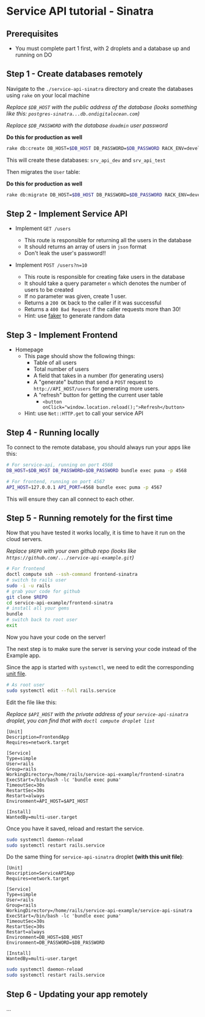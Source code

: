 # Service API tutorial - Sinatra

## Prerequisites

- You must complete part 1 first, with 2 droplets and a database up and running on DO

## Step 1 - Create databases remotely

Navigate to the `./service-api-sinatra` directory and create the databases using `rake` on your local machine

*Replace `$DB_HOST` with the public address of the database (looks something like this: `postgres-sinatra...db.ondigitalocean.com`)*

*Replace `$DB_PASSWORD` with the database `doadmin` user password*

**Do this for production as well**

```bash
rake db:create DB_HOST=$DB_HOST DB_PASSWORD=$DB_PASSWORD RACK_ENV=development
```

This will create these databases: `srv_api_dev` and `srv_api_test`

Then migrates the `User` table:

**Do this for production as well**

```bash
rake db:migrate DB_HOST=$DB_HOST DB_PASSWORD=$DB_PASSWORD RACK_ENV=development
```

## Step 2 - Implement Service API

- Implement `GET /users`
  - This route is responsible for returning all the users in the database
  - It should returns an array of users in `json` format
  - Don't leak the user's password!!

- Implement `POST /users?n=10`
  - This route is responsible for creating fake users in the database
  - It should take a query parameter `n` which denotes the number of users to be created
  - If no parameter was given, create 1 user.
  - Returns a `200 OK` back to the caller if it was successful
  - Returns a `400 Bad Request` if the caller requests more than 30!
  - Hint: use [faker](https://github.com/faker-ruby/faker) to generate random data

## Step 3 - Implement Frontend

- Homepage
  - This page should show the following things:
    - Table of all users
    - Total number of users
    - A field that takes in a number (for generating users)
    - A "generate" button that send a `POST` request to `http://API_HOST/users` for generating more users.
    - A "refresh" button for getting the current user table
      - `<button onClick="window.location.reload();">Refresh</button>`
  - Hint: use `Net::HTTP.get` to call your service API

## Step 4 - Running locally

To connect to the remote database, you should always run your apps like this:

```bash
# For service-api, running on port 4568
DB_HOST=$DB_HOST DB_PASSWORD=$DB_PASSWORD bundle exec puma -p 4568

# For frontend, running on port 4567
API_HOST=127.0.0.1 API_PORT=4568 bundle exec puma -p 4567
```

This will ensure they can all connect to each other.

## Step 5 - Running remotely for the first time

Now that you have tested it works locally, it is time to have it run on the cloud servers.

*Replace `$REPO` with your own github repo (looks like `https://github.com/.../service-api-example.git`)*

```bash
# For frontend
doctl compute ssh --ssh-command frontend-sinatra
# switch to rails user
sudo -i -u rails
# grab your code for github
git clone $REPO
cd service-api-example/frontend-sinatra
# install all your gems
bundle
# switch back to root user
exit
```

Now you have your code on the server!

The next step is to make sure the server is serving your code instead of the Example app.

Since the app is started with `systemctl`, we need to edit the corresponding [unit file](https://www.digitalocean.com/community/tutorials/how-to-use-systemctl-to-manage-systemd-services-and-units#editing-unit-files).

```bash
# As root user
sudo systemctl edit --full rails.service
```

Edit the file like this:

*Replace `$API_HOST` with the private address of your `service-api-sinatra` droplet, you can find that with `doctl compute droplet list`*

```env
[Unit]
Description=FrontendApp
Requires=network.target

[Service]
Type=simple
User=rails
Group=rails
WorkingDirectory=/home/rails/service-api-example/frontend-sinatra
ExecStart=/bin/bash -lc 'bundle exec puma'
TimeoutSec=30s
RestartSec=30s
Restart=always
Environment=API_HOST=$API_HOST

[Install]
WantedBy=multi-user.target
```

Once you have it saved, reload and restart the service.

```bash
sudo systemctl daemon-reload
sudo systemctl restart rails.service
```

Do the same thing for `service-api-sinatra` droplet **(with this unit file)**:

```env
[Unit]
Description=ServiceAPIApp
Requires=network.target

[Service]
Type=simple
User=rails
Group=rails
WorkingDirectory=/home/rails/service-api-example/service-api-sinatra
ExecStart=/bin/bash -lc 'bundle exec puma'
TimeoutSec=30s
RestartSec=30s
Restart=always
Environment=DB_HOST=$DB_HOST
Environment=DB_PASSWORD=$DB_PASSWORD

[Install]
WantedBy=multi-user.target
```

```bash
sudo systemctl daemon-reload
sudo systemctl restart rails.service
```

## Step 6 - Updating your app remotely

...
